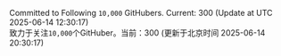 Committed to Following `10,000` GitHubers. Current: <!-- FOLLOWING_COUNT -->300<!-- FOLLOWING_COUNT --> (Update at UTC <!-- LAST_UPDATED -->2025-06-14 12:30:17<!-- LAST_UPDATED -->)<br>
致力于关注`10,000`个GitHuber。当前：<!-- FOLLOWING_COUNT -->300<!-- FOLLOWING_COUNT --> (更新于北京时间 <!-- LAST_UPDATED_CST -->2025-06-14 20:30:17<!-- LAST_UPDATED_CST -->)
